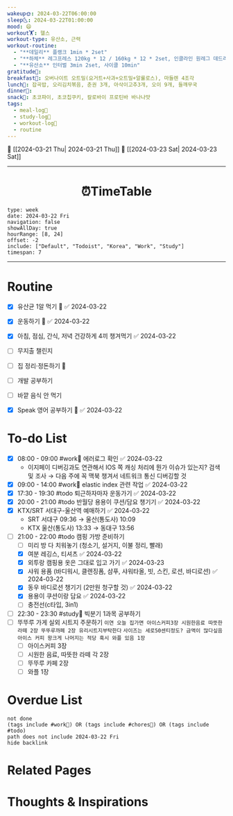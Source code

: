 ```yaml
---
wakeup🌞: 2024-03-22T06:00:00
sleep🌜: 2024-03-22T01:00:00
mood: 😄
workout🏋️: 헬스
workout-type: 유산소, 근력
workout-routine:
  - "**데일리** 플랭크 1min * 2set"
  - "**하체** 레그프레스 120kg * 12 / 160kg * 12 * 2set, 인클라인 원레그 데드리프트 5kg * 12 / 10kg * 12 * 2set "
  - "**유산소** 인터벌 3min 2set, 사이클 10min"
gratitude🙏: 
breakfast🍳: 오버나이트 오트밀(요거트+사과+오트밀+알룰로스), 마들렌 4조각
lunch🍚: 잡곡밥, 오리김치볶음, 춘권 3개, 아삭이고추3개, 오이 9개, 들깨무국
dinner🥗: 
snack🍬: 초코파이, 초코칩쿠키, 칼로바이 프로틴바 바나나맛
tags:
  - meal-log📝
  - study-log📓
  - workout-log💪
  - routine
---
```


🔺 [[2024-03-21 Thu| 2024-03-21 Thu]]
🔻 [[2024-03-23 Sat| 2024-03-23 Sat]]
___
<h1> <center>⏰TimeTable </center> </h1>

```gEvent
type: week
date: 2024-03-22 Fri
navigation: false
showAllDay: true
hourRange: [8, 24]
offset: -2
include: ["Default", "Todoist", "Korea", "Work", "Study"]
timespan: 7
```

--- 


# Routine 

- [x] 유산균 1알 먹기 🔼 ✅ 2024-03-22
- [x] 운동하기 🔼 ✅ 2024-03-22
- [x] 아침, 점심, 간식, 저녁 건강하게 4끼 챙겨먹기 ✅ 2024-03-22
- [ ] 무지출 챌린지 
- [ ] 집 정리·정돈하기 🔼
- [ ] 개발 공부하기
- [ ] 바깥 음식 안 먹기 
- [x] Speak 영어 공부하기 🔼 ✅ 2024-03-22


# To-do List

- [x] 08:00 - 09:00 #work💼 에러로그 확인 ✅ 2024-03-22
	- 이지페이 디버깅과도 연관해서 IOS 쪽 캐싱 처리에 뭔가 이슈가 있는지? 검색 및 조사 → 다음 주에 꼭 맥북 챙겨서 네트워크 통신 디버깅할 것 
- [x] 09:00 - 14:00 #work💼 elastic index 관련 작업 ✅ 2024-03-22
- [x] 17:30 - 19:30 #todo 퇴근하자마자 운동가기 ✅ 2024-03-22
- [x] 20:00 - 21:00 #todo 반월당 용용이 쿠션/담요 챙기기 ✅ 2024-03-22
- [x] KTX/SRT 서대구-울산역 예매하기 ✅ 2024-03-22
	- SRT 서대구 09:36 → 울산(통도사) 10:09
	- KTX 울산(통도사) 13:33 → 동대구 13:56 
- [ ] 21:00 - 22:00 #todo 캠핑 가방 준비하기
	- [ ] 미리 방 다 치워놓기 (청소기, 설거지, 이불 정리, 빨래)
	- [x] 여분 레깅스, 티셔츠 ✅ 2024-03-22
	- [x] 외투랑 캠핑용 옷은 그대로 입고 가기 ✅ 2024-03-23
	- [x] 샤워 용품 (바디워시, 클렌징폼, 샴푸, 샤워타올, 빗, 스킨, 로션, 바디로션) ✅ 2024-03-22
	- [x] 동우 바디로션 챙기기 (2만원 청구할 것) ✅ 2024-03-22
	- [x] 용용이 쿠션이랑 담요 ✅ 2024-03-22
	- [ ] 충전선(c타입, 3in1)
- [ ] 22:30 - 23:30 #study📓 빅분기 1과목 공부하기
- [ ] 뚜뚜루 가게 실외 시트지 주문하기 
      `이연 오늘 집가면 아이스커피3장 시원한음료 따뜻한라떼 2장 뚜뚜루까페 2장 유리시트지부탁한다`
      `사이즈는 세로50센티정도? 금액이 많다싶음 아이스 커피 왕크게 나머지는 적당 혹시 와플 있음 1장`
	- [ ] 아이스커피 3장 
	- [ ] 시원한 음료, 따뜻한 라떼 각 2장
	- [ ] 뚜뚜루 카페 2장 
	- [ ] 와플 1장 

# Overdue List
```tasks
not done
(tags include #work💼) OR (tags include #chores🧺) OR (tags include #todo)
path does not include 2024-03-22 Fri
hide backlink
```

# Related Pages



# Thoughts & Inspirations

